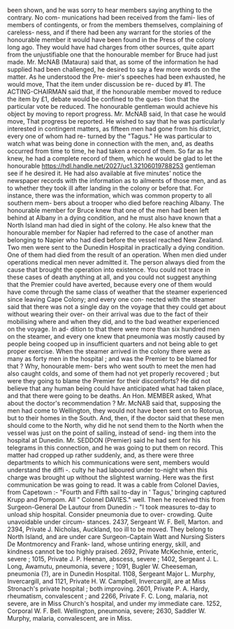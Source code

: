 been shown, and he was sorry to hear members saying anything to the contrary. No com- munications had been received from the fami- lies of members of contingents, or from the members themselves, complaining of careless- ness, and if there had been any warrant for the stories of the honourable member it would have been found in the Press of the colony long ago. They would have had charges from other sources, quite apart from the unjustifiable one that the honourable member for Bruce had just made. Mr. McNAB (Mataura) said that, as some of the information he had supplied had been challenged, he desired to say a few more words on the matter. As he understood the Pre- mier's speeches had been exhausted, he would move, That the item under discussion be re- duced by #1. The ACTING-CHAIRMAN said that, if the honourable member moved to reduce the item by £1, debate would be confined to the ques- tion that the particular vote be reduced. The honourable gentleman would achieve his object by moving to report progress. Mr. McNAB said, In that case he would move, That progress be reported. He wished to say that he was particularly interested in contingent matters, as fifteen men had gone from his district, every one of whom had re- turned by the "Tagus." He was particular to watch what was being done in connection with the men, and, as deaths occurred from time to time, he had taken a record of them. So far as he knew, he had a complete record of them, which he would be glad to let the honourable https://hdl.handle.net/2027/uc1.32106019788253 gentleman see if he desired it. He had also available at five minutes' notice the newspaper records with the information as to ailments of those men, and as to whether they took ill after landing in the colony or before that. For instance, there was the information, which was common property to all southern mem- bers about a trooper who died before reaching Albany. The honourable member for Bruce knew that one of the men had been left behind at Albany in a dying condition, and he must also have known that a North Island man had died in sight of the colony. He also knew that the honourable member for Napier had referred to the case of another man belonging to Napier who had died before the vessel reached New Zealand. Two men were sent to the Dunedin Hospital in practically a dying condition. One of them had died from the result of an operation. When men died under operations medical men never admitted it. The person always died from the cause that brought the operation into existence. You could not trace in these cases of death anything at all, and you could not suggest anything that the Premier could have averted, because every one of them would have come through the same class of weather that the steamer experienced since leaving Cape Colony; and every one con- nected with the steamer said that there was not a single day on the voyage that they could get about without wearing their over- on their arrival was due to the fact of their mobilising where and when they did, and to the bad weather experienced on the voyage. In ad- dition to that there were more than six hundred men on the steamer, and every one knew that pneumonia was mostly caused by people being cooped up in insufficient quarters and not being able to get proper exercise. When the steamer arrived in the colony there were as many as forty men in the hospital ; and was the Premier to be blamed for that ? Why, honourable mem- bers who went south to meet the men had also caught colds, and some of them had not yet properly recovered ; but were they going to blame the Premier for their discomforts? He did not believe that any human being could have anticipated what had taken place, and that there were going to be deaths. An Hon. MEMBER asked, What about the doctor's recommendation ? Mr. McNAB said that, supposing the men had come to Wellington, they would not have been sent on to Rotorua, but to their homes in the South. And, then, if the doctor said that these men should come to the North, why did he not send them to the North when the vessel was just on the point of sailing, instead of send- ing them into the hospital at Dunedin. Mr. SEDDON (Premier) said he had sent for his telegrams in this connection, and he was going to put them on record. This matter had cropped up rather suddenly, and, as there were three departments to which his communications were sent, members would understand the diffi -. culty he had laboured under to-night when this charge was brought up without the slightest warning. Here was the first communication be was going to read. It was a cable from Colonel Davies, from Capetown :- "Fourth and Fifth sail to-day in ' Tagus,' bringing captured Krupp and Pompom. All " Colonel DAVIES." well. Then he received this from Surgeon-General De Lautour from Dunedin :- "I took measures to-day to unload ship hospital. Consider pneumonia due to over- crowding. Quite unavoidable under circum- stances. 2437, Sergeant W. F. Bell, Marton. and 2394, Private J. Nicholas, Auckland, too ill to be moved. They belong to North Island, and are under care Surgeon-Captain Watt and Nursing Sisters De Montmorency and Frank- land, whose untiring energy, skill, and kindness cannot be too highly praised. 2692, Private McKechnie, enteric, severe ; 1015, Private J. P. Heenan, abscess, severe ; 1402, Sergeant J. L. Long, Awamutu, pneumonia, severe ; 1091, Bugler W. Cheeseman, pneumonia (?), are in Dunedin Hospital. 1108, Sergeant Major L. Murphy, Invercargill, and 1121, Private H. W. Campbell, Invercargill, are at Miss Stronach's private hospital ; both improving. 2601, Private P. A. Hardy, rheumatism, convalescent ; and 2266, Private F. C. Long, malaria, not severe, are in Miss Church's hospital, and under my immediate care. 1252, Corporal W. F. Bell. Wellington, pneumonia, severe; 2630, Saddler W. Murphy, malaria, convalescent, are in Miss. 